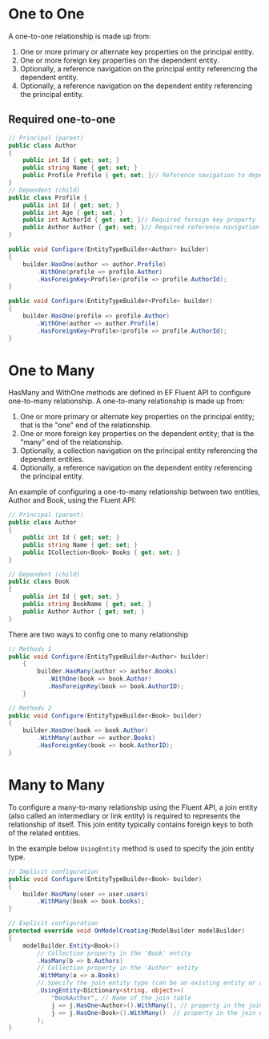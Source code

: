 # One to One
A one-to-one relationship is made up from:
1. One or more primary or alternate key properties on the principal entity.
2. One or more foreign key properties on the dependent entity.
3. Optionally, a reference navigation on the principal entity referencing the dependent entity.
4. Optionally, a reference navigation on the dependent entity referencing the principal entity.

## Required one-to-one
```csharp
// Principal (parent)
public class Author
{
    public int Id { get; set; }
    public string Name { get; set; }
    public Profile Profile { get; set; }// Reference navigation to dependent
}
// Dependent (child)
public class Profile {
    public int Id { get; set; }
    public int Age { get; set; }
    public int AuthorId { get; set; }// Required foreign key property
    public Author Author { get; set; }// Required reference navigation to principal
}
```
```csharp
public void Configure(EntityTypeBuilder<Author> builder)
{
    builder.HasOne(author => author.Profile)
        .WithOne(profile => profile.Author)
        .HasForeignKey<Profile>(profile => profile.AuthorId);
}

public void Configure(EntityTypeBuilder<Profile> builder)
{
    builder.HasOne(profile => profile.Author)
        .WithOne(author => author.Profile)
        .HasForeignKey<Profile>(profile => profile.AuthorId);
}
```

# One to Many
HasMany and WithOne methods are defined in EF Fluent API to configure one-to-many relationship. A one-to-many relationship is made up from:
1. One or more primary or alternate key properties on the principal entity; that is the "one" end of the relationship.
2. One or more foreign key properties on the dependent entity; that is the "many" end of the relationship.
3. Optionally, a collection navigation on the principal entity referencing the dependent entities.
4. Optionally, a reference navigation on the dependent entity referencing the principal entity.

An example of configuring a one-to-many relationship between two entities, Author and Book, using the Fluent API:
```csharp
// Principal (parent)
public class Author
{
    public int Id { get; set; }
    public string Name { get; set; }
    public ICollection<Book> Books { get; set; }
}

// Dependent (child)
public class Book
{
    public int Id { get; set; }
    public string BookName { get; set; }
    public Author Author { get; set; }
}
```

There are two ways to config one to many relationship
```csharp
// Methods 1
public void Configure(EntityTypeBuilder<Author> builder)
    {
        builder.HasMany(author => author.Books)
           .WithOne(book => book.Author)
           .HasForeignKey(book => book.AuthorID);
    }

// Methods 2
public void Configure(EntityTypeBuilder<Book> builder)
{
    builder.HasOne(book => book.Author)
        .WithMany(author => author.Books)
        .HasForeignKey(book => book.AuthorID);
}
```

# Many to Many
To configure a many-to-many relationship using the Fluent API, a join entity (also called an intermediary or link entity) is required to represents the relationship of itself. This join entity typically contains foreign keys to both of the related entities.

In the example below `UsingEntity` method is used to specify the join entity type.
```csharp
// Implicit configuration
public void Configure(EntityTypeBuilder<Book> builder)
{
    builder.HasMany(user => user.users)
        .WithMany(book => book.books);
}

// Explicit configuration
protected override void OnModelCreating(ModelBuilder modelBuilder)
{
    modelBuilder.Entity<Book>()
        // Collection property in the 'Book' entity
        .HasMany(b => b.Authors)
        // Collection property in the 'Author' entity
        .WithMany(a => a.Books)
        // Specify the join entity type (can be an existing entity or anonymous type)                 
        .UsingEntity<Dictionary<string, object>>(    
            "BookAuthor", // Name of the join table
            j => j.HasOne<Author>().WithMany(), // property in the join entity to 'Author'
            j => j.HasOne<Book>().WithMany()  // property in the join entity to 'Book'
        );
}
```
